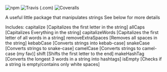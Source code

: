 ![npm](https://img.shields.io/npm/v/few2.1-string-lib?style=plastic) ![Travis (.com)](https://img.shields.io/travis/com/ChaonengTan/FEW2.1-String-Lib) ![Coveralls](https://img.shields.io/coveralls/github/ChaonengTan/FEW2.1-String-Lib)

A useful little package that manipulates strings
See below for more details

Includes:
capitalize [Capitalizes the first letter in the string]
allCaps [Capitalizes Everything in the string]
capitalizeWords [Capitalizes the first letter of all words in a string]
removeExtraSpaces [Removes all spaces in the string]
kebabCase [Converts strings into kebab-case]
snakeCase [Converts strings to snake-case]
camelCase [Converts strings to camel-case (my fav)]
shift [Shifts the first letter to the end]
makeHashTag [Converts the longest 3 words in a string into hashtags]
isEmpty [Checks if a string is empty/contains only white spaces]
